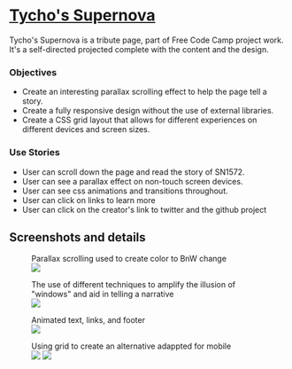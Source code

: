 <h1><a href="https://syknapse.github.io/Tychos-Supernova/">Tycho's Supernova</a></h1>

<p>Tycho's Supernova is a tribute page, part of Free Code Camp project work. It's a self-directed projected complete with the content and the design.</p> 
<h3>Objectives</h3>
<ul>
  <li>Create an interesting parallax scrolling effect to help the page tell a story.</li>
  <li>Create a fully responsive design without the use of external libraries.</li>
  <li>Create a CSS grid layout that allows for different experiences on different devices and screen sizes.</li>
</ul>
<h3>Use Stories</h3>
<ul>
  <li>User can scroll down the page and read the story of SN1572.</li>
  <li>User can see a parallax effect on non-touch screen devices.</li>
  <li>User can see css animations and transitions throughout.</li>
  <li>User can click on links to learn more</li>
  <li>User can click on the creator's link to twitter and the github project</li>
</ul>

<h2>Screenshots and details</h2>

<figure>
  <figcaption>Parallax scrolling used to create color to BnW change</figcaption>
  <img src="https://user-images.githubusercontent.com/29199184/29464850-8337bca2-8437-11e7-9c63-8117787f9452.png"/>
</figure>

<figure>
  <figcaption>The use of different techniques to amplify the illusion of "windows" and aid in telling a narrative</figcaption>
  <img src="https://user-images.githubusercontent.com/29199184/29465326-33fb6a1a-8439-11e7-9689-d986b0497276.png"/>
</figure>

<figure>
  <figcaption>Animated text, links, and footer</figcaption>
  <img src="https://user-images.githubusercontent.com/29199184/29465466-b8190348-8439-11e7-8a67-ffd97ae76d0a.png"/>
</figure>

<figure>
  <figcaption>Using grid to create an alternative adappted for mobile</figcaption>
  <img src="https://user-images.githubusercontent.com/29199184/29465600-23d798a6-843a-11e7-911c-c8b5d3f6e17b.png"/>
  <img src="https://user-images.githubusercontent.com/29199184/29465624-3e03c038-843a-11e7-9c21-57c7b33658d1.png"/>
</figure>



